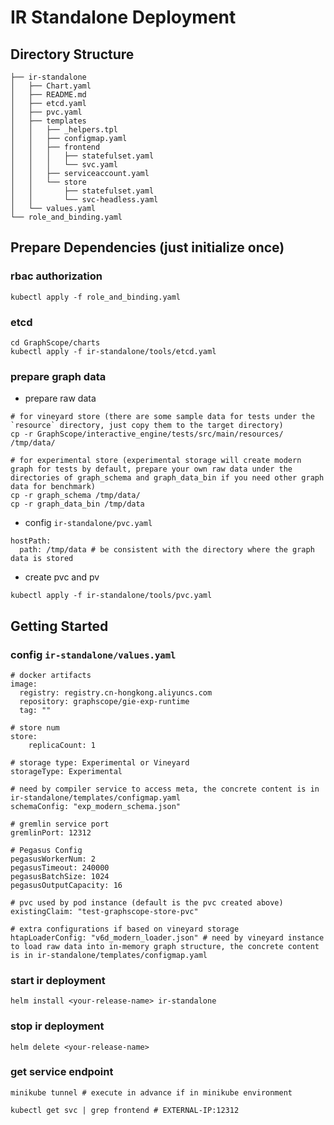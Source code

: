 # IR Standalone Deployment
## Directory Structure
```
├── ir-standalone
│   ├── Chart.yaml
│   ├── README.md
│   ├── etcd.yaml
│   ├── pvc.yaml
│   ├── templates
│   │   ├── _helpers.tpl
│   │   ├── configmap.yaml
│   │   ├── frontend
│   │   │   ├── statefulset.yaml
│   │   │   └── svc.yaml
│   │   ├── serviceaccount.yaml
│   │   └── store
│   │       ├── statefulset.yaml
│   │       └── svc-headless.yaml
│   └── values.yaml
└── role_and_binding.yaml
```
## Prepare Dependencies (just initialize once)
### rbac authorization
```
kubectl apply -f role_and_binding.yaml
```
### etcd
```
cd GraphScope/charts
kubectl apply -f ir-standalone/tools/etcd.yaml
```
### prepare graph data
- prepare raw data
```
# for vineyard store (there are some sample data for tests under the `resource` directory, just copy them to the target directory)
cp -r GraphScope/interactive_engine/tests/src/main/resources/ /tmp/data/

# for experimental store (experimental storage will create modern graph for tests by default, prepare your own raw data under the directories of graph_schema and graph_data_bin if you need other graph data for benchmark)
cp -r graph_schema /tmp/data/
cp -r graph_data_bin /tmp/data
```
- config `ir-standalone/pvc.yaml`
```
hostPath:
  path: /tmp/data # be consistent with the directory where the graph data is stored
```
- create pvc and pv
```
kubectl apply -f ir-standalone/tools/pvc.yaml
```
## Getting Started
### config `ir-standalone/values.yaml`
```
# docker artifacts
image:
  registry: registry.cn-hongkong.aliyuncs.com
  repository: graphscope/gie-exp-runtime
  tag: ""

# store num
store:
    replicaCount: 1

# storage type: Experimental or Vineyard
storageType: Experimental

# need by compiler service to access meta, the concrete content is in ir-standalone/templates/configmap.yaml
schemaConfig: "exp_modern_schema.json"

# gremlin service port
gremlinPort: 12312

# Pegasus Config
pegasusWorkerNum: 2
pegasusTimeout: 240000
pegasusBatchSize: 1024
pegasusOutputCapacity: 16

# pvc used by pod instance (default is the pvc created above)
existingClaim: "test-graphscope-store-pvc"

# extra configurations if based on vineyard storage
htapLoaderConfig: "v6d_modern_loader.json" # need by vineyard instance to load raw data into in-memory graph structure, the concrete content is in ir-standalone/templates/configmap.yaml
```
### start ir deployment
```
helm install <your-release-name> ir-standalone
```
### stop ir deployment
```
helm delete <your-release-name>
```
### get service endpoint
```
minikube tunnel # execute in advance if in minikube environment

kubectl get svc | grep frontend # EXTERNAL-IP:12312
```